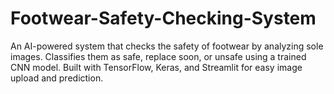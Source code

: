 # Footwear-Safety-Checking-System
An AI-powered system that checks the safety of footwear by analyzing sole images. Classifies them as safe, replace soon, or unsafe using a trained CNN model. Built with TensorFlow, Keras, and Streamlit for easy image upload and prediction.
